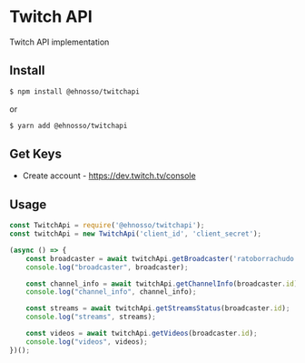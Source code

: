 # Twitch API

Twitch API implementation

## Install

```bash
$ npm install @ehnosso/twitchapi
```

or

```bash
$ yarn add @ehnosso/twitchapi
```

## Get Keys

* Create account - https://dev.twitch.tv/console

## Usage

```js
const TwitchApi = require('@ehnosso/twitchapi');
const twitchApi = new TwitchApi('client_id', 'client_secret');

(async () => {
    const broadcaster = await twitchApi.getBroadcaster('ratoborrachudo');
    console.log("broadcaster", broadcaster);

    const channel_info = await twitchApi.getChannelInfo(broadcaster.id);
    console.log("channel_info", channel_info);

    const streams = await twitchApi.getStreamsStatus(broadcaster.id);
    console.log("streams", streams);

    const videos = await twitchApi.getVideos(broadcaster.id);
    console.log("videos", videos);
})();
```